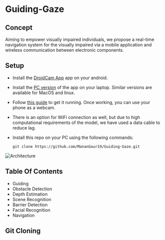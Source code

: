 # Guiding-Gaze

## Concept
Aiming to empower visually impaired individuals, we propose a real-time navigation system for the visually impaired via a mobile application
and wireless communication between electronic components.

## Setup
- Install the [DroidCam App](https://play.google.com/store/apps/details?id=com.dev47apps.droidcam&pcampaignid=web_share) app on your android.
- Install the [PC version](https://www.dev47apps.com/droidcam/windows/) of the app on your laptop. Similar versions are available for MacOS and linux.
- Follow [this guide](https://www.dev47apps.com/droidcam/connect/) to get it running. Once working, you can use your phone as a webcam.
- There is an option for WiFi connection as well, but due to high computational requirements of the model, we have used a data cable to reduce lag.
- Install this repo on your PC using the following commands:

  ```
  git clone https://github.com/MananGaur19/Guiding-Gaze.git
  ```
  


![Architecture](https://github.com/MananGaur19/Guiding-Gaze/assets/56295289/0b1577e4-9132-46ad-acb2-4b1d376f26f7)

## Table Of Contents
- Guiding 
- Obstacle Detection
- Depth Estimation
- Scene Recognition
- Barrier Detection
- Facial Recognition
- Navigation


## Git Cloning




